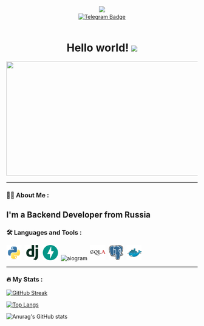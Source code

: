 <div id="header" align="center">
  <img src="https://media.giphy.com/media/JqmupuTVZYaQX5s094/giphy.gif?cid=790b7611kustormtnwdnr8vgrz6x78t0pnlcws97atzjqjx4&ep=v1_gifs_search&rid=giphy.gif&ct=g" width="100"/>

  <div id="badges">
    <a href="https://t.me/manfrommother">
      <img src="https://img.shields.io/badge/Telegram-blue?logo=telegram&logoColor=white&style=for-the-badge" alt="Telegram Badge"/>
    </a>
  </div>
<img src="https://komarev.com/ghpvc/?username=manfrommother&style=flat-square&color=blue" alt=""/>

<h1>
    Hello world!
    <img src="https://media.giphy.com/media/JsEDe5fTepBIDnaZKT/giphy.gif" width="100px"/>
  </h1>
</div>

<div align="center">
  <img src="https://media.giphy.com/media/KpACNEh8jXK2Q/giphy.gif?cid=790b7611wr3hr1k736ivshtunn69ac1e09hw83bqoizv2qfs&ep=v1_gifs_search&rid=giphy.gif&ct=g" width="600" height="300"/>
</div>

---

### :man_technologist: About Me :

I'm a Backend Developer from Russia
  ---

### :hammer_and_wrench: Languages and Tools :

<div>
  <img src="https://github.com/devicons/devicon/blob/master/icons/python/python-original.svg" title="Python" alt="Python" width="40" height="40"/>&nbsp;
  <img src="https://github.com/devicons/devicon/blob/master/icons/django/django-plain.svg" title="Django" alt="Django" width="40" height="40"/>&nbsp;
  <img src="https://github.com/devicons/devicon/blob/master/icons/fastapi/fastapi-original.svg" title="FastAPI" alt="FastAPI" width="40" height="40"/>&nbsp;
  <img src="https://img.shields.io/badge/aiogram-2BBAC5?style=for-the-badge&logo=telegram&logoColor=white" title="aiogram" alt="aiogram"/>&nbsp;
  <img src="https://github.com/devicons/devicon/blob/master/icons/sqlalchemy/sqlalchemy-original.svg" title="SQLAlchemy" alt="SQLAlchemy" width="40" height="40"/>&nbsp;
  <img src="https://github.com/devicons/devicon/blob/master/icons/postgresql/postgresql-original.svg" title="PostgreSQL" alt="PostgreSQL" width="40" height="40"/>&nbsp;
  <img src="https://github.com/devicons/devicon/blob/master/icons/docker/docker-original.svg" title="Docker" alt="Docker" width="40" height="40"/>&nbsp;

---

### :fire: My Stats :

[![GitHub Streak](http://github-readme-streak-stats.herokuapp.com?user=manfrommother&theme=dark&background=000000)](https://git.io/streak-stats)

[![Top Langs](https://github-readme-stats.vercel.app/api/top-langs/?username=manfrommother&layout=compact&theme=vision-friendly-dark)](https://github.com/anuraghazra/github-readme-stats)

![Anurag's GitHub stats](https://github-readme-stats.vercel.app/api?username=manfrommother&show_icons=true&theme=tokyonight)



